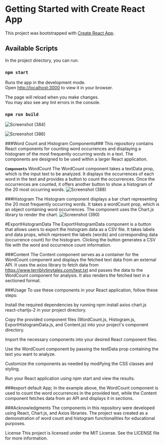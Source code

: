 # Getting Started with Create React App

This project was bootstrapped with [Create React App](https://github.com/facebook/create-react-app).

## Available Scripts

In the project directory, you can run:

### `npm start`

Runs the app in the development mode.\
Open [http://localhost:3000](http://localhost:3000) to view it in your browser.

The page will reload when you make changes.\
You may also see any lint errors in the console.


### `npm run build`

![Screenshot (384)](https://github.com/Manishagupta766/Tales/assets/84488866/ce4a6155-3ecc-405b-90c8-52cca5923460)

![Screenshot (386)](https://github.com/Manishagupta766/Tales/assets/84488866/1d687b5a-06f7-43a0-98fd-6bac190cd25d)

###Word Count and Histogram Components###
This repository contains React components for counting word occurrences and displaying a histogram of the most frequently occurring words in a text. The components are designed to be used within a larger React application.

**`Components`**
WordCount
The WordCount component takes a textData prop, which is the input text to be analyzed. It displays the occurrences of each word in the text and provides a button to count the occurrences. Once the occurrences are counted, it offers another button to show a histogram of the 20 most occurring words.
![Screenshot (388)](https://github.com/Manishagupta766/Tales/assets/84488866/60711505-abbf-4198-bb21-8134a76edbf7)

###Histogram
The Histogram component displays a bar chart representing the 20 most frequently occurring words. It takes a wordCount prop, which is an object containing word occurrences. The component uses the Chart.js library to render the chart.
![Screenshot (390)](https://github.com/Manishagupta766/Tales/assets/84488866/9f70f757-ca56-49a1-8d20-1ab10fff4522)


#ExportHistogramData
The ExportHistogramData component is a button that allows users to export the histogram data as a CSV file. It takes labels and data props, which represent the labels (words) and corresponding data (occurrence count) for the histogram. Clicking the button generates a CSV file with the word and occurrence count information.

###Content
The Content component serves as a container for the WordCount component and displays the fetched text data from an external API. It uses the axios library to fetch data from https://www.terriblytinytales.com/test.txt and passes the data to the WordCount component for analysis. It also renders the fetched text in a sectioned format.

###Usage
To use these components in your React application, follow these steps:

Install the required dependencies by running npm install axios chart.js react-chartjs-2 in your project directory.

Copy the provided component files (WordCount.js, Histogram.js, ExportHistogramData.js, and Content.js) into your project's component directory.

Import the necessary components into your desired React component files.

Use the WordCount component by passing the textData prop containing the text you want to analyze.

Customize the components as needed by modifying the CSS classes and styling.

Run your React application using npm start and view the results.



###export default App;
In the example above, the WordCount component is used to count the word occurrences in the provided text, while the Content component fetches data from an API and displays it in sections.

###Acknowledgments
The components in this repository were developed using React, Chart.js, and Axios libraries. The project was created as a demonstration of word count and histogram functionalities for educational purposes.

License
This project is licensed under the MIT License. See the LICENSE file for more information.







